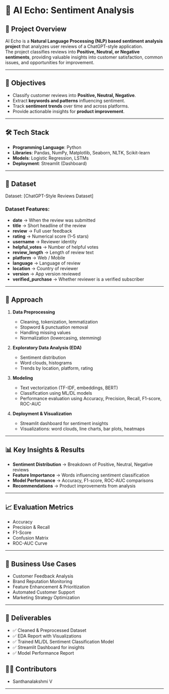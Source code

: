 # 🤖 AI Echo: Sentiment Analysis

## 📌 Project Overview
AI Echo is a **Natural Language Processing (NLP) based sentiment analysis project** that analyzes user reviews of a ChatGPT-style application.  
The project classifies reviews into **Positive, Neutral, or Negative sentiments**, providing valuable insights into customer satisfaction, common issues, and opportunities for improvement.

---

## 🚀 Objectives
- Classify customer reviews into **Positive, Neutral, Negative**.
- Extract **keywords and patterns** influencing sentiment.
- Track **sentiment trends** over time and across platforms.
- Provide actionable insights for **product improvement**.

---

## 🛠️ Tech Stack
- **Programming Language**: Python  
- **Libraries**: Pandas, NumPy, Matplotlib, Seaborn, NLTK, Scikit-learn  
- **Models**:  Logistic Regression, LSTMs
- **Deployment**: Streamlit (Dashboard)

---

## 📂 Dataset
Dataset: [ChatGPT-Style Reviews Dataset]

### Dataset Features:
- **date** → When the review was submitted  
- **title** → Short headline of the review  
- **review** → Full user feedback  
- **rating** → Numerical score (1–5 stars)  
- **username** → Reviewer identity 
- **helpful_votes** → Number of helpful votes  
- **review_length** → Length of review text  
- **platform** → Web / Mobile  
- **language** → Language of review  
- **location** → Country of reviewer  
- **version** → App version reviewed  
- **verified_purchase** → Whether reviewer is a verified subscriber  

---

## 🔎 Approach
1. **Data Preprocessing**  
   - Cleaning, tokenization, lemmatization  
   - Stopword & punctuation removal  
   - Handling missing values  
   - Normalization (lowercasing, stemming)  

2. **Exploratory Data Analysis (EDA)**  
   - Sentiment distribution  
   - Word clouds, histograms  
   - Trends by location, platform, rating  

3. **Modeling**  
   - Text vectorization (TF-IDF, embeddings, BERT)  
   - Classification using ML/DL models  
   - Performance evaluation using Accuracy, Precision, Recall, F1-score, ROC-AUC  

4. **Deployment & Visualization**  
   - Streamlit dashboard for sentiment insights  
   - Visualizations: word clouds, line charts, bar plots, heatmaps  

---

## 📊 Key Insights & Results
- **Sentiment Distribution** → Breakdown of Positive, Neutral, Negative reviews  
- **Feature Importance** → Words influencing sentiment classification  
- **Model Performance** → Accuracy, F1-score, ROC-AUC comparisons  
- **Recommendations** → Product improvements from analysis  

---

## 📈 Evaluation Metrics
- Accuracy  
- Precision & Recall  
- F1-Score  
- Confusion Matrix  
- ROC-AUC Curve  

---

## 🎯 Business Use Cases
- Customer Feedback Analysis  
- Brand Reputation Monitoring  
- Feature Enhancement & Prioritization  
- Automated Customer Support  
- Marketing Strategy Optimization  

---

## 📌 Deliverables
- ✅ Cleaned & Preprocessed Dataset  
- ✅ EDA Report with Visualizations  
- ✅ Trained ML/DL Sentiment Classification Model  
- ✅ Streamlit Dashboard for insights  
- ✅ Model Performance Report  

## 👨‍💻 Contributors
- Santhanalakshmi V  

---
